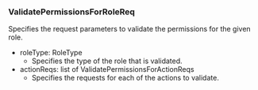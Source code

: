 ### ValidatePermissionsForRoleReq
Specifies the request parameters to validate
the permissions for the given role.

- roleType: RoleType
  - Specifies the type of the role that is validated.
- actionReqs: list of ValidatePermissionsForActionReqs
  - Specifies the requests for each of the actions to validate.

